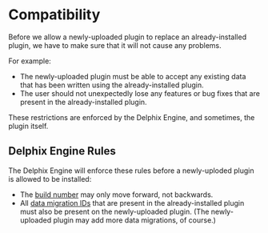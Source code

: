 # Compatibility

Before we allow a newly-uploaded plugin to replace an already-installed plugin, we have to make sure that it will not cause any problems.

For example:

* The newly-uploaded plugin must be able to accept any existing data that has been written using the already-installed plugin.
* The user should not unexpectedly lose any features or bug fixes that are present in the already-installed plugin.

These restrictions are enforced by the Delphix Engine, and sometimes, the plugin itself.

## Delphix Engine Rules

The Delphix Engine will enforce these rules before a newly-uploded plugin is allowed to be installed:

* The [build number](/Versioning_And_Upgrading/Versioning/#build-number) may only move forward, not backwards.
* All [data migration IDs](/References/Glossary/#data-migration-id) that are present in the already-installed plugin must also be present on the newly-uploaded plugin. (The newly-uploaded plugin may add more data migrations, of course.)

<!--
## Plugin-Defined Compatibility

TODO: How can the plugin influence which version changes are allowed/denied?
-->
